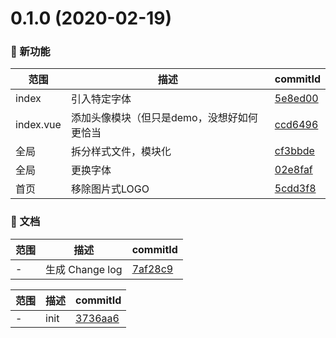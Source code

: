 # 0.1.0 (2020-02-19)

### 🌟 新功能
范围|描述|commitId
--|--|--
 index | 引入特定字体 | [5e8ed00](https://github.com/QuentinHsu/WebBlog/commit/5e8ed00)
 index.vue | 添加头像模块（但只是demo，没想好如何更恰当 | [ccd6496](https://github.com/QuentinHsu/WebBlog/commit/ccd6496)
 全局 | 拆分样式文件，模块化 | [cf3bbde](https://github.com/QuentinHsu/WebBlog/commit/cf3bbde)
 全局 | 更换字体 | [02e8faf](https://github.com/QuentinHsu/WebBlog/commit/02e8faf)
 首页 | 移除图片式LOGO | [5cdd3f8](https://github.com/QuentinHsu/WebBlog/commit/5cdd3f8)


### 📝 文档
范围|描述|commitId
--|--|--
 - | 生成 Change log | [7af28c9](https://github.com/QuentinHsu/WebBlog/commit/7af28c9)


范围|描述|commitId
--|--|--
 - | init | [3736aa6](https://github.com/QuentinHsu/WebBlog/commit/3736aa6)

